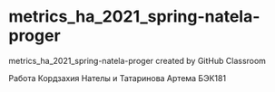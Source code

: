 # metrics_ha_2021_spring-natela-proger
metrics_ha_2021_spring-natela-proger created by GitHub Classroom

Работа Кордзахия Нателы и Татаринова Артема БЭК181
